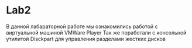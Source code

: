 # Lab2
В данной лабараторной работе мы ознакомились работой с виртуальной машиной VMWare Player Так же поработали с консольной утилитой Disckpart для управления разделами жестких дисков
